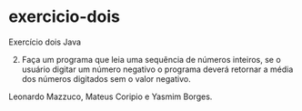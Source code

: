 # exercicio-dois
Exercício dois Java

2) Faça um programa que leia uma sequência de números inteiros, se o usuário digitar um número negativo o programa deverá retornar a média dos números digitados sem o valor negativo.

Leonardo Mazzuco, Mateus Coripio e Yasmim Borges. 